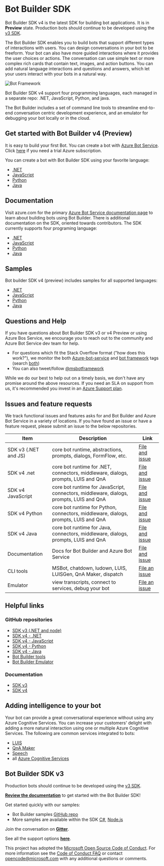 # Bot Builder SDK 

Bot Builder SDK v4 is the latest SDK for building bot applications. It is in **Preview** state. Production bots should continue to be developed using the [v3 SDK](https://github.com/Microsoft/BotBuilder/tree/master/CSharp).

The Bot Builder SDK enables you to build bots that support different types of interactions with users. You can design conversations in your bot to be freeform. Your bot can also have more guided interactions where it provides the user choices or actions. The conversation can use simple text or more complex rich cards that contain text, images, and action buttons. You can add natural language interactions and questions and answers, which let your users interact with your bots in a natural way.

![Bot Framework](https://botframework.blob.core.windows.net/web/images/bot-framework.png)

Bot Builder SDK v4 support four programming languages, each managed in a separate repo: .NET, JavaScript, Python, and java.

The Bot Builder includes a set of command line tools to streamline end-to-end conversation centric development experience, and an emulator for debugging your bot locally or in the cloud. 

## Get started with Bot Builder v4 (Preview) 
It is easy to build your first Bot. You can create a bot with [Azure Bot Service](https://docs.microsoft.com/en-us/azure/bot-service/bot-service-quickstart?view=azure-bot-service-4.0). Click [here](https://account.azure.com/signup) if you need a trial Azure subscription. 

You can create a bot with Bot Builder SDK using your favorite language: 
- [.NET](https://docs.microsoft.com/en-us/azure/bot-service/dotnet/bot-builder-dotnet-sdk-quickstart?view=azure-bot-service-4.0)
- [JavaScript](https://docs.microsoft.com/en-us/azure/bot-service/javascript/bot-builder-javascript-quickstart?view=azure-bot-service-4.0)
- [Python](https://docs.microsoft.com/en-us/azure/bot-service/python/bot-builder-python-quickstart?view=azure-bot-service-4.0)
- [Java](https://docs.microsoft.com/en-us/azure/bot-service/java/bot-builder-java-quickstart?view=azure-bot-service-4.0)

## Documentation
Visit azure.com for the primary [Azure Bot Service documentation page](https://docs.microsoft.com/en-us/azure/bot-service/?view=azure-bot-service-4.0) to learn about building bots using Bot Builder. There is additional documentation on the SDK, oriented towards contributors. The SDK currently supports four programing language: 
- [.NET](https://github.com/Microsoft/botbuilder-dotnet/wiki)
- [JavaScript](https://github.com/microsoft/botbuilder-js/wiki)
- [Python](https://github.com/Microsoft/botbuilder-python/wiki/Overview)
- [Java](https://github.com/Microsoft/botbuilder-java/wiki)

## Samples
Bot builder SDK v4 (preview) includes samples for all supported languages:
-  [.NET](https://github.com/Microsoft/botbuilder-dotnet/tree/master/samples-final)
-  [JavaScript](https://github.com/Microsoft/botbuilder-js/tree/master/samples)
 - [Python](https://github.com/Microsoft/botbuilder-python/tree/master/samples)
- [Java](https://github.com/Microsoft/botbuilder-java/tree/master/samples)

## Questions and Help 
If you have questions about Bot Builder SDK v3 or v4 Preview or using Azure Bos Service, we encourage you to reach out to the community and Azure Bot Service dev team for help.
- For questions which fit the Stack Overflow format ("how does this work?"), we monitor the both [Azure-bot-service](https://stackoverflow.com/questions/tagged/azure-bot-service) and [bot framework](https://stackoverflow.com/questions/tagged/botframework) tags (search [both](https://stackoverflow.com/questions/tagged/azure-bot-service+or+botframework))
- You can also tweet/follow [@msbotframework](https://twitter.com/msbotframework) 

While we do our best to help out on a timely basis, we don't have any promise around the above resources. If you need an SLA on support from us, it's recommended you invest in an [Azure Support plan](https://azure.microsoft.com/en-us/support/options/).

## Issues and feature requests 
We track functional issues and features asks for and Bot Builder and Azure Bot Service in a variety of locations. If you have found an issue or have a feature request, please submit an issue to the below repositories.

|Item|Description|Link|
|----|-----|-----|
|SDK v3 (.NET and JS)| core bot runtime, abstractions, prompts, dialogs, FormFlow, etc. | [File and issue](https://github.com/Microsoft/BotBuilder/issues) |
|SDK v4 .net| core bot runtime for .NET, connectors, middleware, dialogs, prompts, LUIS and QnA| [File and issue](https://github.com/Microsoft/botbuilder-dotnet/tree/master/libraries) |
|SDK v4 JavaScript| core bot runtime for JavaScript, connectors, middleware, dialogs, prompts, LUIS and QnA | [File and issue](https://github.com/Microsoft/botbuilder-js/issues) |
|SDK v4 Python| core bot runtime for Python, connectors, middleware, dialogs, prompts, LUIS and QnA | [File and issue](https://github.com/Microsoft/botbuilder-python/issues) |
|SDK v4 Java| core bot runtime for Java, connectors, middleware, dialogs, prompts, LUIS and QnA | [File and issue]( https://github.com/Microsoft/botbuilder-java/issues)|
|Documentation | Docs for Bot Builder and Azure Bot Service | [File and issue](https://github.com/Microsoft/BotBuilder/issues)|
|CLI tools| MSBot, chatdown, ludown, LUIS, LUISGen, QnA Maker, dispatch  | [File an issue](https://github.com/microsoft/botbuilder-tools/issues)|
|Emulator| view transcripts, connect to services, debug your bot | [File an issue](https://github.com/Microsoft/BotFramework-Emulator/issues)| 

## Helpful links
### GitHub repositories 
- [SDK v3 (.NET and node)](https://github.com/Microsoft/BotBuilder/tree/master/CSharp)
- [SDK v4 - .NET](https://github.com/Microsoft/botbuilder-dotnet)
- [SDK v4 - JavaScript](https://github.com/Microsoft/botbuilder-js)
- [SDK v4 - Python](https://github.com/Microsoft/botbuilder-python)
- [SDK v4 - Java](https://github.com/Microsoft/botbuilder-java)
- [Bot Builder tools](https://github.com/Microsoft/botbuilder-tools)
- [Bot Builder Emulator](https://github.com/Microsoft/BotFramework-Emulator) 

### Documentation 
- [SDK v3](https://docs.microsoft.com/en-us/azure/bot-service/?view=azure-bot-service-3.0)
- [SDK v4](https://docs.microsoft.com/en-us/azure/bot-service/?view=azure-bot-service-4.0)

## Adding intelligence to your bot
Your bot can provide a great conversational experience without using any Azure Cognitive Services. You can increase your customers' delight with adding a more natural interaction using one or multiple Azure Cognitive Services.  The following are common services integrated to bots: 
- [LUIS](https://www.luis.ai)
- [QnA Maker](https://www.qnamaker.ai/)
- [Speech](https://azure.microsoft.com/services/cognitive-services/directory/speech/)
- all [Azure Cognitive Services](https://azure.microsoft.com/services/cognitive-services/)

## Bot Builder SDK v3
Production bots should continue to be developed using the [v3 SDK](https://github.com/Microsoft/BotBuilder/tree/master/CSharp).

**[Review the documentation](http://docs.microsoft.com/en-us/bot-framework)** to get started with the Bot Builder SDK!

Get started quickly with our samples:

* Bot Builder samples [GitHub repo](https://github.com/Microsoft/BotBuilder-Samples)
* More samples are available within the SDK [C#](https://github.com/Microsoft/BotBuilder/tree/master/CSharp/Samples), [Node.js](https://github.com/Microsoft/BotBuilder/tree/master/Node/examples)

Join the conversation on **[Gitter](https://gitter.im/Microsoft/BotBuilder)**.

See all the support options **[here](https://docs.microsoft.com/en-us/bot-framework/resources-support)**.

This project has adopted the [Microsoft Open Source Code of Conduct](https://opensource.microsoft.com/codeofconduct/). For more information see the [Code of Conduct FAQ](https://opensource.microsoft.com/codeofconduct/faq/) or contact [opencode@microsoft.com](mailto:opencode@microsoft.com) with any additional questions or comments.
